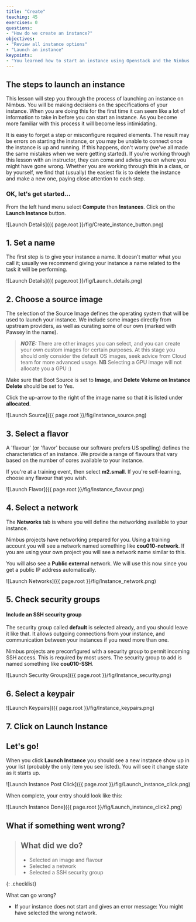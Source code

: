 ```yaml
---
title: "Create"
teaching: 45
exercises: 0
questions:
- "How do we create an instance?"
objectives:
- "Review all instance options"
- "Launch an instance"
keypoints:
- "You learned how to start an instance using Openstack and the Nimbus Cloud."
---
```


## The steps to launch an instance

This lesson will step you through the process of launching an instance on Nimbus.  You will be making decisions on the specifications of your instance.  When you are doing this for the first time it can seem like a lot of information to take in before you can start an instance. As you become more familiar with this process it will become less intimidating.

It is easy to forget a step or misconfigure required elements.  The result may be errors on starting the instance, or you may be unable to connect once the instance is up and running.  If this happens, don't worry (we've all made the same mistakes when we were getting started).  If you're working through this lesson with an instructor, they can come and advise you on where you might have gone wrong.  Whether you are working through this in a class, or by yourself, we find that (usually) the easiest fix is to delete the instance and make a new one, paying close attention to each step.

### OK, let's get started...

From the left hand menu select **Compute** then **Instances**.  Click on the **Launch Instance** button.

![Launch Details]({{ page.root }}/fig/Create_instance_button.png)


## 1. Set a name

The first step is to give your instance a name.  It doesn't matter what you call it; usually we recommend giving your instance a name related to the task it will be performing.

![Launch Details]({{ page.root }}/fig/Launch_details.png)


## 2. Choose a source image

The selection of the Source Image defines the operating system that will be used to launch your instance.  We include some images directly from upstream providers, as well as curating some of our own (marked with Pawsey in the name).

> **_NOTE:_**  There are other images you can select, and you can create your own custom images for certain purposes. At this stage you should only consider the default OS images, seek advice from Cloud team for more advanced usage. **NB** Selecting a GPU image will not allocate you a GPU :)

Make sure that Boot Source is set to **Image**, and **Delete Volume on Instance Delete** should be set to Yes.

Click the up-arrow to the right of the image name so that it is listed under **allocated**.


![Launch Source]({{ page.root }}/fig/Instance_source.png)


## 3. Select a flavor

A 'flavour' (or 'flavor' because our software prefers US spelling) defines the characteristics of an instance.  We provide a range of flavours that vary based on the number of cores available to your instance.

If you're at a training event, then select __m2.small__.  If you're self-learning, choose any flavour that you wish.



![Launch Flavor]({{ page.root }}/fig/Instance_flavour.png)


## 4. Select a network

The **Networks** tab is where you will define the networking available to your instance.

Nimbus projects have networking prepared for you.  Using a training account you will see a network named something like __cou010-network__.  If you are using your own project you will see a network name similar to this.

You will also see a __Public external__ network.  We will use this now since you get a public IP address automatically.

![Launch Networks]({{ page.root }}/fig/Instance_network.png)


## 5. Check security groups
#### Include an SSH security group
The security group called __default__ is selected already, and you should leave it like that.  It allows outgoing connections from your instance, and communication between your instances if you need more than one.  

Nimbus projects are preconfigured with a security group to permit incoming SSH access.  This is required by most users.  The security group to add is named something like __cou010-SSH__.

![Launch Security Groups]({{ page.root }}/fig/Instance_security.png)

## 6. Select a keypair

![Launch Keypairs]({{ page.root }}/fig/Instance_keypairs.png)


## 7. Click on **Launch Instance**

## Let's go!

When you click __Launch Instance__ you should see a new instance show up in your list (probably the only item you see listed).  You will see it change state as it starts up.

![Launch Instance Post Click]({{ page.root }}/fig/Launch_instance_click.png)


When complete, your entry should look like this:

![Launch Instance Done]({{ page.root }}/fig/Launch_instance_click2.png)


## What if something went wrong?

> ## What did we do?
>
> - Selected an image and flavour
> - Selected a network
> - Selected a SSH security group
>
{: .checklist}

What can go wrong?
- If your instance does not start and gives an error message:  You might have selected the wrong network.
